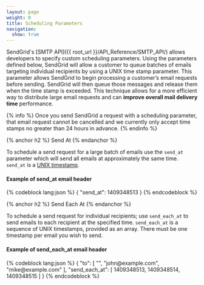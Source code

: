 ```yaml
---
layout: page
weight: 0
title: Scheduling Parameters
navigation:
  show: true
---
```


SendGrid's [SMTP API]({{ root_url }}/API_Reference/SMTP_API/) allows developers to specify custom scheduling parameters. Using the parameters defined below, SendGrid will allow a customer to queue batches of emails targeting individual recipients by using a UNIX time stamp parameter. This parameter allows SendGrid to begin processing a customer’s email requests before sending. SendGrid will then queue those messages and release them when the time stamp is exceeded. This technique allows for a more efficient way to distribute large email requests and can **improve overall mail delivery time** performance.

{% info %}
Once you send SendGrid a request with a scheduling parameter, that email request cannot be cancelled and we currently only accept time stamps no greater than 24 hours in advance.
{% endinfo %}

{% anchor h2 %}
Send At
{% endanchor %}	
	
To schedule a send request for a large batch of emails use the `send_at` parameter which will send all emails at approximately the same time. `send_at` is a [UNIX timestamp](https://en.wikipedia.org/wiki/Unix_time).

<h4>Example of send_at email header</h4>
{% codeblock lang:json %}
{
  "send_at": 1409348513
}
{% endcodeblock %}

{% anchor h2 %}
Send Each At
{% endanchor %}	
	
To schedule a send request for individual recipients; use `send_each_at` to send emails to each recipient at the specified time. `send_each_at` is a sequence of UNIX timestamps, provided as an array. There must be one timestamp per email you wish to send.

<h4>Example of send_each_at email header</h4>
{% codeblock lang:json %}
{
  "to": [
    "<ben@example.com>",
    "john@example.com",
    "mike@example.com"
  ],
  "send_each_at": [
    1409348513,
    1409348514,
    1409348515
  ]
}
{% endcodeblock %}
